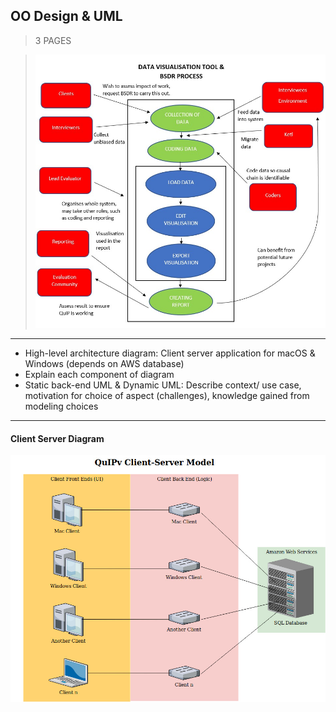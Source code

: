 
## OO Design & UML

> 3 PAGES

> ![high-level use-case diagram](usecase.jpg)

---

- High-level architecture diagram: Client server application for macOS & Windows (depends on AWS database)
- Explain each component of diagram
- Static back-end UML & Dynamic UML: Describe context/ use case, motivation for choice of aspect (challenges), knowledge gained from modeling choices 

---

#### Client Server Diagram

![ERROR: Client Server Diagram not found](clientServer.jpg)

